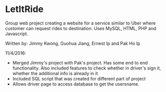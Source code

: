 # LetItRide
Group web project creating a website for a service similar to Uber where customer can request rides to destination. 
Uses MySQL, HTML,  PHP and Javascript.

Written by: Jimmy Kwong, Guohua Jiang, Ernest Ip and Pak Ho Ip

11/4/2016: 
- Merged Jimmy's project with Pak's project. Has some end to end functionality. Also included features to check whether in driver's 
sign it, whether the additional info is already in it
- Included SQL script that was created for different part of project
- Allows driver page to access database to get the usersname.
